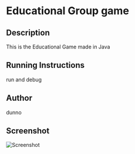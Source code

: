 # Educational Group game

## Description
This is the Educational Game made in Java

## Running Instructions
run and debug

## Author
dunno

## Screenshot
![Screenshot]()
